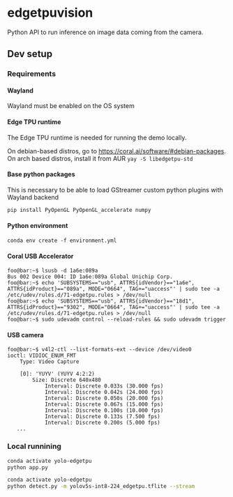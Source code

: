 # edgetpuvision

Python API to run inference on image data coming from the camera.

## Dev setup

### Requirements

#### Wayland

Wayland must be enabled on the OS system

#### Edge TPU runtime

The Edge TPU runtime is needed for running the demo locally.

On debian-based distros, go to <https://coral.ai/software/#debian-packages>.
On arch based distros, install it from AUR `yay -S libedgetpu-std`

#### Base python packages

This is necessary to be able to load GStreamer custom python plugins with Wayland backend

```bash
pip install PyOpenGL PyOpenGL_accelerate numpy
```

#### Python environment

`conda env create -f environment.yml`

#### Coral USB Accelerator

```console
foo@bar:~$ lsusb -d 1a6e:089a
Bus 002 Device 004: ID 1a6e:089a Global Unichip Corp.
foo@bar:~$ echo 'SUBSYSTEMS=="usb", ATTRS{idVendor}=="1a6e", ATTRS{idProduct}=="089a", MODE="0664", TAG+="uaccess"' | sudo tee -a /etc/udev/rules.d/71-edgetpu.rules > /dev/null
foo@bar:~$ echo 'SUBSYSTEMS=="usb", ATTRS{idVendor}=="18d1", ATTRS{idProduct}=="9302", MODE="0664", TAG+="uaccess"' | sudo tee -a /etc/udev/rules.d/71-edgetpu.rules > /dev/null
foo@bar:~$ sudo udevadm control --reload-rules && sudo udevadm trigger
```

#### USB camera

```console
foo@bar:~$ v4l2-ctl --list-formats-ext --device /dev/video0
ioctl: VIDIOC_ENUM_FMT
    Type: Video Capture

    [0]: 'YUYV' (YUYV 4:2:2)
        Size: Discrete 640x480
            Interval: Discrete 0.033s (30.000 fps)
            Interval: Discrete 0.042s (24.000 fps)
            Interval: Discrete 0.050s (20.000 fps)
            Interval: Discrete 0.067s (15.000 fps)
            Interval: Discrete 0.100s (10.000 fps)
            Interval: Discrete 0.133s (7.500 fps)
            Interval: Discrete 0.200s (5.000 fps)
   ...
```

### Local runnining

```bash
conda activate yolo-edgetpu
python app.py
```

```bash
conda activate yolo-edgetpu
python detect.py -m yolov5s-int8-224_edgetpu.tflite --stream
```
